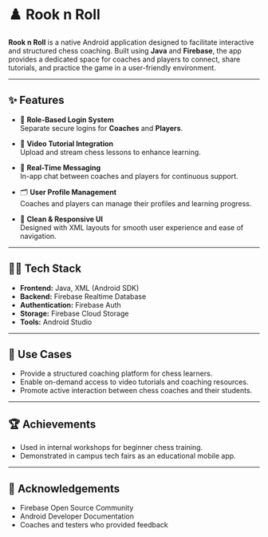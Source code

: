 # ♟️ Rook n Roll

**Rook n Roll** is a native Android application designed to facilitate interactive and structured chess coaching. Built using **Java** and **Firebase**, the app provides a dedicated space for coaches and players to connect, share tutorials, and practice the game in a user-friendly environment.

---

## ✨ Features

- 🔐 **Role-Based Login System**  
  Separate secure logins for **Coaches** and **Players**.

- 🎥 **Video Tutorial Integration**  
  Upload and stream chess lessons to enhance learning.

- 💬 **Real-Time Messaging**  
  In-app chat between coaches and players for continuous support.

- 🗂️ **User Profile Management**  
  Coaches and players can manage their profiles and learning progress.

- 📱 **Clean & Responsive UI**  
  Designed with XML layouts for smooth user experience and ease of navigation.

---

## 🧑‍💻 Tech Stack

- **Frontend:** Java, XML (Android SDK)  
- **Backend:** Firebase Realtime Database  
- **Authentication:** Firebase Auth  
- **Storage:** Firebase Cloud Storage  
- **Tools:** Android Studio

---

## 🎯 Use Cases

- Provide a structured coaching platform for chess learners.  
- Enable on-demand access to video tutorials and coaching resources.  
- Promote active interaction between chess coaches and their students.

---

## 🏆 Achievements

- Used in internal workshops for beginner chess training.  
- Demonstrated in campus tech fairs as an educational mobile app.

---

## 🙏 Acknowledgements

- Firebase Open Source Community  
- Android Developer Documentation  
- Coaches and testers who provided feedback
